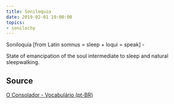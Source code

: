 ```yaml
---
title: Soniloquia
date: 2019-02-01 19:00:00
topics:
- sonilochy
---
```


Soniloquia [from Latin somnus = sleep + loqui = speak] - 

State of emancipation of the soul intermediate to sleep and natural
sleepwalking.

## Source
[O Consolador - Vocabulário (pt-BR)](http://www.oconsolador.com.br/linkfixo/vocabulario/principal.html)
